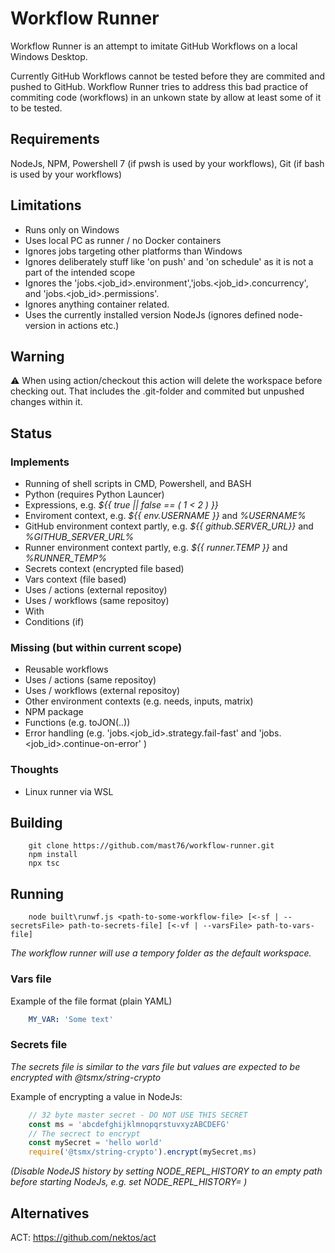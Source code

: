 # Workflow Runner
Workflow Runner is an attempt to imitate GitHub Workflows on a local Windows Desktop.

Currently GitHub Workflows cannot be tested before they are commited and pushed to GitHub.
Workflow Runner tries to address this bad practice of commiting code (workflows) in an unkown state by allow at least some of it to be tested.

## Requirements
NodeJs, NPM, Powershell 7 (if pwsh is used by your workflows), Git (if bash is used by your workflows)

## Limitations
- Runs only on Windows
- Uses local PC as runner / no Docker containers
- Ignores jobs targeting other platforms than Windows
- Ignores deliberately stuff like 'on push' and 'on schedule' as it is not a part of the intended scope
- Ignores the 'jobs.<job_id>.environment','jobs.<job_id>.concurrency', and 'jobs.<job_id>.permissions'.
- Ignores anything container related.
- Uses the currently installed version NodeJs (ignores defined node-version in actions etc.)

## Warning 
:warning: When using action/checkout this action will delete the workspace before checking out. That includes the .git-folder and commited but unpushed changes within it.

## Status

### Implements
- Running of shell scripts in CMD, Powershell, and BASH
- Python (requires Python Launcer)
- Expressions, e.g. *${{ true || false == ( 1 < 2 ) }}*
- Enviroment context, e.g.  *${{ env.USERNAME }}* and *%USERNAME%*
- GitHub environment context partly, e.g. *${{ github.SERVER_URL}}* and *%GITHUB_SERVER_URL%* 
- Runner environment context partly, e.g. *${{ runner.TEMP }}* and *%RUNNER_TEMP%*
- Secrets context (encrypted file based)
- Vars context (file based)
- Uses / actions (external repositoy)
- Uses / workflows (same repositoy)
- With
- Conditions (if)

### Missing (but within current scope)
- Reusable workflows
- Uses / actions (same repositoy)
- Uses / workflows (external repositoy)
- Other environment contexts (e.g. needs, inputs, matrix)
- NPM package
- Functions (e.g. toJON(..))
- Error handling (e.g. 'jobs.<job_id>.strategy.fail-fast' and 'jobs.<job_id>.continue-on-error' )

### Thoughts
- Linux runner via WSL

## Building
```
    git clone https://github.com/mast76/workflow-runner.git
    npm install
    npx tsc
```

## Running
```
    node built\runwf.js <path-to-some-workflow-file> [<-sf | --secretsFile> path-to-secrets-file] [<-vf | --varsFile> path-to-vars-file]
```
*The workflow runner will use a tempory folder as the default workspace.*
### Vars file
Example of the file format (plain YAML)
```yaml
    MY_VAR: 'Some text'
```
### Secrets file
*The secrets file is similar to the vars file but values are expected to be encrypted with @tsmx/string-crypto*

Example of encrypting a value in NodeJs:
```js
    // 32 byte master secret - DO NOT USE THIS SECRET
    const ms = 'abcdefghijklmnopqrstuvxyzABCDEFG'
    // The secrect to encrypt
    const mySecret = 'hello world'
    require('@tsmx/string-crypto').encrypt(mySecret,ms)
```
*(Disable NodeJS history by setting NODE_REPL_HISTORY to an empty path before starting NodeJs, e.g. set NODE_REPL_HISTORY= )*

## Alternatives
ACT: https://github.com/nektos/act
